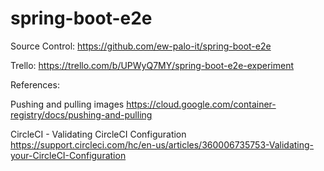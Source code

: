 # spring-boot-e2e

Source Control:
https://github.com/ew-palo-it/spring-boot-e2e

Trello:
https://trello.com/b/UPWyQ7MY/spring-boot-e2e-experiment

References:

Pushing and pulling images
https://cloud.google.com/container-registry/docs/pushing-and-pulling

CircleCI - Validating CircleCI Configuration
https://support.circleci.com/hc/en-us/articles/360006735753-Validating-your-CircleCI-Configuration